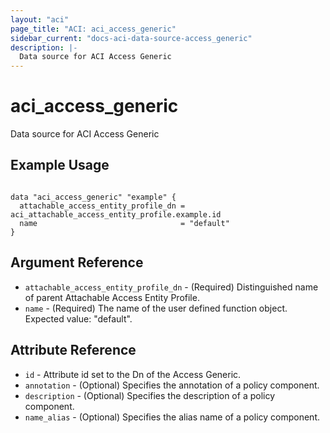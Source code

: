 ```yaml
---
layout: "aci"
page_title: "ACI: aci_access_generic"
sidebar_current: "docs-aci-data-source-access_generic"
description: |-
  Data source for ACI Access Generic
---
```


# aci_access_generic

Data source for ACI Access Generic

## Example Usage

```hcl

data "aci_access_generic" "example" {
  attachable_access_entity_profile_dn = aci_attachable_access_entity_profile.example.id
  name                                = "default"
}

```

## Argument Reference

- `attachable_access_entity_profile_dn` - (Required) Distinguished name of parent Attachable Access Entity Profile.
- `name` - (Required) The name of the user defined function object. Expected value: "default".

## Attribute Reference

- `id` - Attribute id set to the Dn of the Access Generic.
- `annotation` - (Optional) Specifies the annotation of a policy component.
- `description` - (Optional) Specifies the description of a policy component.
- `name_alias` - (Optional) Specifies the alias name of a policy component.
